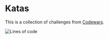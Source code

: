 # Katas

This is a collection of challenges from [Codewars](https://www.codewars.com/ "codewars homepage").

![Lines of code](https://img.shields.io/tokei/lines/github/yoricktf/katas)
